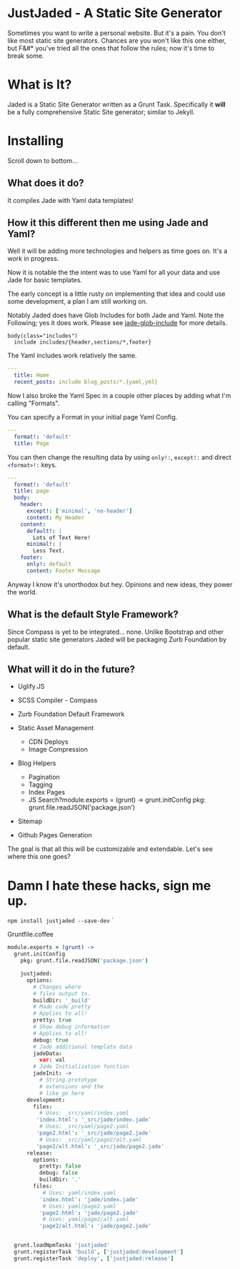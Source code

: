 # JustJaded - A Static Site Generator

Sometimes you want to write a personal website. But it's a pain. You don't like most static site generators. Chances are you won't like this one either, but F&#* you've tried all the ones that follow the rules; now it's time to break some.

# What is It?

Jaded is a Static Site Generator written as a Grunt Task. Specifically it __will__ be a fully comprehensive Static Site generator; similar to Jekyll.

# Installing

Scroll down to bottom...

## What does it do?

It compiles Jade with Yaml data templates!

## How it this different then me using Jade and Yaml?

Well it will be adding more technologies and helpers as time goes on. It's a work in progress.

Now it is notable the the intent was to use Yaml for all your data and use Jade for basic templates.

The early concept is a little rusty on implementing that idea and could use some development, a plan I am still working on.

Notably Jaded does have Glob Includes for both Jade and Yaml. Note the Following; yes it does work. Please see [jade-glob-include](http://github.com/KellyLSB/jade-glob-include) for more details.

```jade
body(class="includes")
  include includes/{header,sections/*,footer}
```

The Yaml includes work relatively the same.

```yaml
---
  title: Home
  recent_posts: include blog_posts/*.{yaml,yml}
```

Now I also broke the Yaml Spec in a couple other places by adding what I'm calling "Formats".

You can specify a Format in your initial page Yaml Config.

```yaml
---
  format!: 'default'
  title: Page
```

You can then change the resulting data by using `only!:`, `except!:` and direct `<format>!:` keys.

```yaml
---
  format!: 'default'
  title: page
  body:
    header:
      except!: ['minimal', 'no-header']
      content: My Header
    content:
      default!: |
        Lots of Text Here!
      minimal!: |
        Less Text.
    footer:
      only!: default
      content: Footer Message
```

Anyway I know it's unorthodox but hey. Opinions and new ideas, they power the world.

## What is the default Style Framework?

Since Compass is yet to be integrated... none. Unlike Bootstrap and other popular static site generators Jaded will be packaging Zurb Foundation by default.

## What will it do in the future?

- Uglify.JS
- SCSS Compiler - Compass
- Zurb Foundation Default Framework
- Static Asset Management
  - CDN Deploys
  - Image Compression
- Blog Helpers
  - Pagination
  - Tagging
  - Index Pages
  - JS Search?module.exports = (grunt) ->
  grunt.initConfig
    pkg: grunt.file.readJSON('package.json')

- Sitemap
- Github Pages Generation

The goal is that all this will be customizable and extendable.
Let's see where this one goes?

# Damn I hate these hacks, sign me up.

`npm install justjaded --save-dev`
`

Gruntfile.coffee
```coffee
module.exports = (grunt) ->
  grunt.initConfig
    pkg: grunt.file.readJSON('package.json')

    justjaded:
      options:
        # Changes where
        # files output to.
        buildDir: '_build'
        # Made code pretty
        # Applies to all!
        pretty: true
        # Show debug information
        # Applies to all!
        debug: true
        # Jade additional template data
        jadeData:
          var: val
        # Jade Initialization function
        jadeInit: ->
          # String.prototype
          # extensions and the
          # like go here
      development:
        files:
          # Uses: _src/yaml/index.yaml
         'index.html': '_src/jade/index.jade'
          # Uses: _src/yaml/page2.yaml
         'page2.html': '_src/jade/page2.jade'
          # Uses: _src/yaml/page2/alt.yaml
         'page2/alt.html': '_src/jade/page2.jade'
      release:
        options:
          pretty: false
          debug: false
          buildDir: '.'
        files:
           # Uses: yaml/index.yaml
          'index.html': 'jade/index.jade'
           # Uses: yaml/page2.yaml
          'page2.html': 'jade/page2.jade'
           # Uses: yaml/page2/alt.yaml
          'page2/alt.html': 'jade/page2.jade'


  grunt.loadNpmTasks 'justjaded'
  grunt.registerTask 'build', ['justjaded:development']
  grunt.registerTask 'deploy', ['justjaded:release']
```
